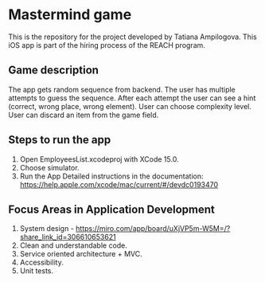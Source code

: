 #  Mastermind game

This is the repository for the project developed by Tatiana Ampilogova.
This iOS app is part of the hiring process of the REACH program.

## Game description
The app gets random sequence from backend.
The user has multiple attempts to guess the sequence.
After each attempt the user can see a hint (correct, wrong place, wrong element).
User can choose complexity level.
User can discard an item from the game field.

## Steps to run the app
1. Open EmployeesList.xcodeproj with XCode 15.0.
2. Choose simulator.
3. Run the App
Detailed instructions in the documentation: https://help.apple.com/xcode/mac/current/#/devdc0193470

## Focus Areas in Application Development
1. System design - https://miro.com/app/board/uXjVP5m-W5M=/?share_link_id=306610653621
2. Clean and understandable code.
3. Service oriented architecture + MVC.
4. Accessibility.
5. Unit tests.

